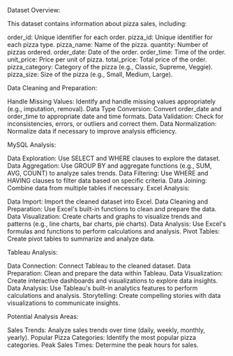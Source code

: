 Dataset Overview:

This dataset contains information about pizza sales, including:

order_id: Unique identifier for each order.
pizza_id: Unique identifier for each pizza type.
pizza_name: Name of the pizza.
quantity: Number of pizzas ordered.
order_date: Date of the order.
order_time: Time of the order.
unit_price: Price per unit of pizza.
total_price: Total price of the order.
pizza_category: Category of the pizza (e.g., Classic, Supreme, Veggie).
pizza_size: Size of the pizza (e.g., Small, Medium, Large).

Data Cleaning and Preparation:

Handle Missing Values: Identify and handle missing values appropriately (e.g., imputation, removal).
Data Type Conversion: Convert order_date and order_time to appropriate date and time formats.
Data Validation: Check for inconsistencies, errors, or outliers and correct them.
Data Normalization: Normalize data if necessary to improve analysis efficiency.

MySQL Analysis:

Data Exploration: Use SELECT and WHERE clauses to explore the dataset.
Data Aggregation: Use GROUP BY and aggregate functions (e.g., SUM, AVG, COUNT) to analyze sales trends.
Data Filtering: Use WHERE and HAVING clauses to filter data based on specific criteria.
Data Joining: Combine data from multiple tables if necessary.
Excel Analysis:

Data Import: Import the cleaned dataset into Excel.
Data Cleaning and Preparation: Use Excel's built-in functions to clean and prepare the data.
Data Visualization: Create charts and graphs to visualize trends and patterns (e.g., line charts, bar charts, pie charts).
Data Analysis: Use Excel's formulas and functions to perform calculations and analysis.
Pivot Tables: Create pivot tables to summarize and analyze data.

Tableau Analysis:

Data Connection: Connect Tableau to the cleaned dataset.
Data Preparation: Clean and prepare the data within Tableau.
Data Visualization: Create interactive dashboards and visualizations to explore data insights.
Data Analysis: Use Tableau's built-in analytics features to perform calculations and analysis.
Storytelling: Create compelling stories with data visualizations to communicate insights.

Potential Analysis Areas:

Sales Trends: Analyze sales trends over time (daily, weekly, monthly, yearly).
Popular Pizza Categories: Identify the most popular pizza categories.
Peak Sales Times: Determine the peak hours for sales.
